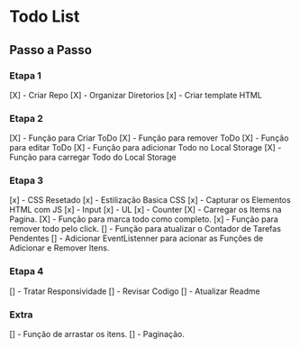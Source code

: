 # Todo List


## Passo a Passo


### Etapa 1

[X] - Criar Repo
[X] - Organizar Diretorios
[x] - Criar template HTML

### Etapa 2

[X] - Função para Criar ToDo
[X] - Função para remover ToDo
[X] - Função para editar ToDo
[X] - Função para adicionar Todo no Local Storage
[X] - Função para carregar Todo do Local Storage


### Etapa 3

[x] - CSS Resetado
[x] - Estilização Basica CSS
[x] - Capturar os Elementos HTML com JS
    [x] - Input
    [x] - UL
    [x] - Counter
[X] - Carregar os Items na Pagina.
[X] - Função para marca todo como completo.
[x] - Função para remover todo pelo click.
[] - Função para atualizar o Contador de Tarefas Pendentes
[] - Adicionar EventListenner para acionar as Funções de Adicionar e Remover Itens.

### Etapa 4

[] - Tratar Responsividade
[] - Revisar Codigo
[] - Atualizar Readme

### Extra
[] - Função de arrastar os itens.
[] - Paginação.